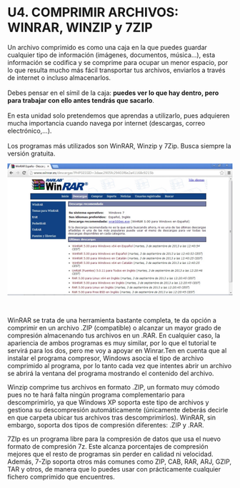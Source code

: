
# U4. COMPRIMIR ARCHIVOS: WINRAR, WINZIP y 7ZIP

Un archivo comprimido es como una caja en la que puedes guardar cualquier tipo de información (imágenes, documentos, música...), esta información se codifica y se comprime para ocupar un menor espacio, por lo que resulta mucho más fácil transportar tus archivos, enviarlos a través de internet o incluso almacenarlos.<br/><br/>Debes pensar en el símil de la caja: **puedes ver lo que hay dentro, pero para trabajar con ello antes tendrás que sacarlo**.<br/><br/>En esta unidad solo pretendemos que aprendas a utilizarlo, pues adquieren mucha importancia cuando navega por internet (descargas, correo electrónico,…).<br/><br/>Los programas más utilizados son WinRAR, Winzip y 7Zip. Busca siempre la versión gratuita.


![1.37. WinRar. Captura de pantalla.](img/winrar.jpg)

 

WinRAR se trata de una herramienta bastante completa, te da opción a comprimir en un archivo .ZIP (compatible) o alcanzar un mayor grado de compresión almacenando tus archivos en un .RAR. En cualquier caso, la apariencia de ambos programas es muy similar, por lo que el tutorial te servirá para los dos, pero me voy a apoyar en Winrar.Ten en cuenta que al instalar el programa compresor, Windows asocia el tipo de archivo comprimido al programa, por lo tanto cada vez que intentes abrir un archivo se abrirá la ventana del programa mostrando el contenido del archivo.

Winzip comprime tus archivos en formato .ZIP, un formato muy cómodo pues no te hará falta ningún programa complementario para descomprimirlo, ya que Windows XP soporta este tipo de archivos y gestiona su descompresión automáticamente (únicamente deberás decirle en que carpeta ubicar tus archivos tras descomprimirlos). WinRAR, sin embargo, soporta dos tipos de compresión diferentes: .ZIP y .RAR.

7ZIp es un programa libre para la compresión de datos que usa el nuevo formato de compresión 7z. Este alcanza porcentajes de compresión mejores que el resto de programas sin perder en calidad ni velocidad. Además, 7-Zip soporta otros más comunes como ZIP, CAB, RAR, ARJ, GZIP, TAR y otros, de manera que lo puedes usar con prácticamente cualquier fichero comprimido que encuentres.
